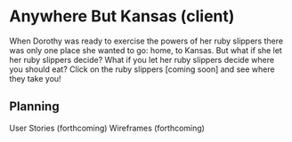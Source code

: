 
# Anywhere But Kansas (client)

When Dorothy was ready to exercise the powers of her ruby slippers there was only one place she wanted to go: home, to Kansas. But what if she let her ruby slippers decide? What if you let her ruby slippers decide where you should eat? Click on the ruby slippers [coming soon] and see where they take you!

## Planning

User Stories (forthcoming)
Wireframes (forthcoming)